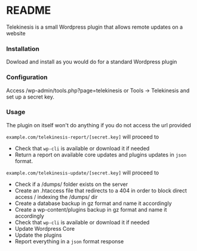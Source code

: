 # README

Telekinesis is a small Wordpress plugin that allows remote updates on a website

### Installation

Dowload and install as you would do for a standard Wordpress plugin

### Configuration

Access /wp-admin/tools.php?page=telekinesis or Tools -> Telekinesis and set up a secret key.

### Usage

The plugin on itself won't do anything if you do not access the url provided 

`example.com/telekinesis-report/[secret.key]` will proceed to
 
 - Check that `wp-cli` is available or download it if needed
 - Return a report on available core updates and plugins updates in `json` format.

`example.com/telekinesis-update/[secret.key]` will proceed to 
 - Check if a /dumps/ folder exists on the server
 - Create an .htaccess file that redirects to a 404 in order to block direct access / indexing the /dumps/ dir
 - Create a database backup in gz format and name it accordingly
 - Create a wp-content/plugins backup in gz format and name it accordingly
 - Check that `wp-cli` is available or download it if needed
 - Update Wordpress Core
 - Update the plugins
 - Report everything in a `json` format response

